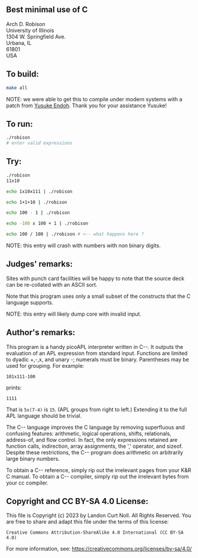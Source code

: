 ## Best minimal use of C

Arch D. Robison  
University of Illinois  
1304 W. Springfield Ave.  
Urbana, IL  
61801  
USA  

## To build:

```sh
make all
```


NOTE: we were able to get this to compile under modern systems with a patch from
[Yusuke Endoh](/winners.html#Yusuke_Endoh). Thank you for your assistance
Yusuke!

## To run:

```sh
./robison
# enter valid expressions
```

## Try:

```sh
./robison
11x10

echo 1x10x111 | ./robison

echo 1+1+10 | ./robison

echo 100 - 1 | ./robison

echo -100 x 100 + 1 | ./robison

echo 100 / 100 | ./robison # <-- what happens here ?
```

NOTE: this entry will crash with numbers with non binary digits.

## Judges' remarks:

Sites with punch card facilities will be happy to note that
the source deck can be re-collated with an ASCII sort.

Note that this program uses only a small subset of the
constructs that the C language supports.

NOTE: this entry will likely dump core with invalid input.


## Author's remarks:

This program is a handy picoAPL interpreter written in C--.  It
outputs the evaluation of an APL expression from standard
input.  Functions are limited to dyadic +,-,x, and unary -;
numerals must be binary.  Parentheses may be used for
grouping.  For example:

```
101x111-100
```

prints:

```
1111
```

That is `5x(7-4)` is `15`.  (APL groups from right to left.)
Extending it to the full APL language should be trivial.

The C-- language improves the C language by removing superfluous
and confusing features: arithmetic, logical operations, shifts,
relationals, address-of, and flow control.  In fact, the only
expressions retained are function calls, indirection, array
assignments, the ',' operator, and sizeof.  Despite these
restrictions, the C-- program does arithmetic on arbitrarily
large binary numbers.

To obtain a C-- reference, simply rip out the irrelevant pages
from your K&R C manual.  To obtain a C-- compiler, simply rip
out the irrelevant bytes from your cc compiler.

## Copyright and CC BY-SA 4.0 License:

This file is Copyright (c) 2023 by Landon Curt Noll.  All Rights Reserved.
You are free to share and adapt this file under the terms of this license:

    Creative Commons Attribution-ShareAlike 4.0 International (CC BY-SA 4.0)

For more information, see: https://creativecommons.org/licenses/by-sa/4.0/
